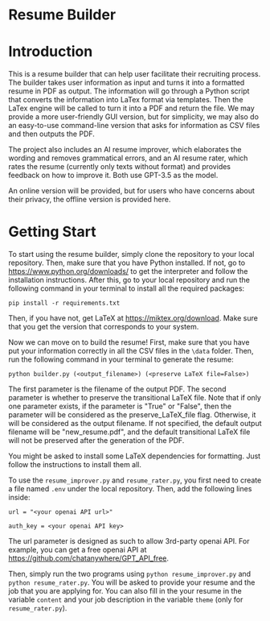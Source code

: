 <h1>Resume Builder</h1>

# Introduction

This is a resume builder that can help user facilitate their recruiting process. The builder takes user information as input and turns it into a formatted resume in PDF as output. The information will go through a Python script that converts the information into LaTex format via templates. Then the LaTex engine will be called to turn it into a PDF and return the file. We may provide a more user-friendly GUI version, but for simplicity, we may also do an easy-to-use command-line version that asks for information as CSV files and then outputs the PDF.

The project also includes an AI resume improver, which elaborates the wording and removes grammatical errors, and an AI resume rater, which rates the resume (currently only texts without format) and provides feedback on how to improve it. Both use GPT-3.5 as the model.

An online version will be provided, but for users who have concerns about their privacy, the offline version is provided here. 


# Getting Start

To start using the resume builder, simply clone the repository to your local repository. Then, make sure that you have Python installed. If not, go to https://www.python.org/downloads/ to get the interpreter and follow the installation instructions. After this, go to your local repository and run the following command in your terminal to install all the required packages:

`pip install -r requirements.txt`

Then, if you have not, get LaTeX at https://miktex.org/download. Make sure that you get the version that corresponds to your system.

Now we can move on to build the resume! First, make sure that you have put your information correctly in all the CSV files in the `\data` folder. Then, run the following command in your terminal to generate the resume:

`python builder.py (<output_filename>) (<preserve LaTeX file=False>)`

The first parameter is the filename of the output PDF. The second parameter is whether to preserve the transitional LaTeX file. Note that if only one parameter exists, if the parameter is "True" or "False", then the parameter will be considered as the preserve_LaTeX_file flag. Otherwise, it will be considered as the output filename. If not specified, the default output filename will be "new_resume.pdf", and the default transitional LaTeX file will not be preserved after the generation of the PDF.

You might be asked to install some LaTeX dependencies for formatting. Just follow the instructions to install them all.

To use the `resume_improver.py` and `resume_rater.py`, you first need to create a file named `.env` under the local repository. Then, add the following lines inside:

`url = "<your openai API url>"`

`auth_key = <your openai API key>`

The url parameter is designed as such to allow 3rd-party openai API. For example, you can get a free openai API at https://github.com/chatanywhere/GPT_API_free.

Then, simply run the two programs using
`python resume_improver.py` and `python resume_rater.py`. You will be asked to provide your resume and the job that you are applying for. You can also fill in the your resume in the variable `content` and your job description in the variable `theme` (only for `resume_rater.py`).